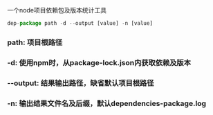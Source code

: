 一个node项目依赖包及版本统计工具

```js
dep-package path -d --output [value] -n [value]
```
### path: 项目根路径
### -d: 使用npm时，从package-lock.json内获取依赖及版本
### --output: 结果输出路径，缺省默认项目根路径
### -n: 输出结果文件名及后缀，默认dependencies-package.log
